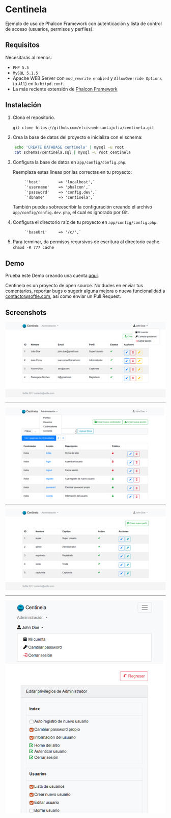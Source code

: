 # Centinela
Ejemplo de uso de Phalcon Framework con autenticación y lista de control de acceso (usuarios, permisos y perfiles).

## Requisitos

Necesitarás al menos:

* `PHP 5.5`
* `MySQL 5.1.5`
* Apache WEB Server con `mod_rewrite enabled` y `AllowOverride Options` (o `All`) en tu `httpd.conf`.
* La más reciente extensión de [Phalcon Framework](https://github.com/phalcon/cphalcon)

## Instalación

1. Clona el repositorio.

    `git clone https://github.com/elcisnedesantajulia/centinela.git`

2. Crea la base de datos del proyecto e inicializa con el schema:

```bash
    echo 'CREATE DATABASE centinela' | mysql -u root
    cat schemas/centinela.sql | mysql -u root centinela
```

3. Configura la base de datos en `app/config/config.php`.

    Reemplaza estas líneas por las correctas en tu proyecto:

            `'host'        => 'localhost',`
            `'username'    => 'phalcon',`
            `'password'    => 'config.dev',`
            `'dbname'      => 'centinela',`

    También puedes sobreescribir la configuración creando el archivo `app/config/config.dev.php`, el cual es ignorado por Git.

4. Configura el directorio raíz de tu proyecto en `app/config/config.php`.

            `'baseUri'     => '/c/',`

5. Para terminar, da permisos recursivos de escritura al directorio cache.
    `chmod -R 777 cache`

## Demo

Prueba este Demo creando una cuenta [aquí](https://centinela.softle.com/).

Centinela es un proyecto de open source. No dudes en enviar tus comentarios, reportar bugs o sugerir alguna mejora o nueva funcionalidad a contacto@softle.com, así como enviar un Pull Request. 

## Screenshots

![home 1](/public/img/home1.png)

---

![home 2](/public/img/home2.png)

---

![home 3](/public/img/home3.png)

---

![home 4](/public/img/home4.png)

